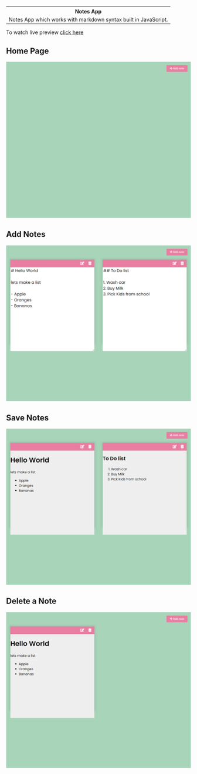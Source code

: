 <table >
<th>Notes App</th>
<tr>
<td>Notes App which works with markdown syntax built in JavaScript.</td>
</tr>
</table>

To watch live preview [click here](https://notes-app-js-8080.netlify.app)

## Home Page

<img src="https://github.com/emahmi/NotesApp-JS/blob/master/images/img-1.png" width="600">

## Add Notes

<img src="https://github.com/emahmi/NotesApp-JS/blob/master/images/img-2.png" width="600">

## Save Notes

<img src="https://github.com/emahmi/NotesApp-JS/blob/master/images/img-3.png" width="600">

## Delete a Note

<img src="https://github.com/emahmi/NotesApp-JS/blob/master/images/img-4.png" width="600">
